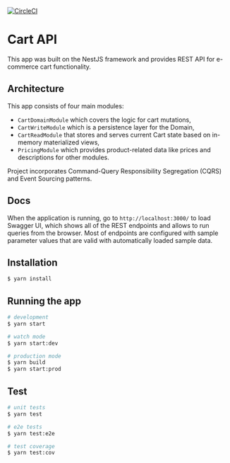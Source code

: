 [![CircleCI](https://circleci.com/gh/withoutlogin/checkout-api.svg?style=shield)](https://circleci.com/gh/withoutlogin/checkout-api)

# Cart API

This app was built on the NestJS framework and provides REST API for e-commerce cart functionality.

## Architecture

This app consists of four main modules:

- `CartDomainModule` which covers the logic for cart mutations,
- `CartWriteModule` which is a persistence layer for the Domain,
- `CartReadModule` that stores and serves current Cart state based on in-memory materialized views,
- `PricingModule` which provides product-related data like prices and descriptions for other modules.

Project incorporates Command-Query Responsibility Segregation (CQRS) and Event Sourcing patterns.

## Docs

When the application is running, go to `http://localhost:3000/` to load Swagger UI, which shows all of the REST endpoints and allows to run queries from the browser. Most of endpoints are configured with sample parameter values that are valid with automatically loaded sample data.

## Installation

```bash
$ yarn install
```

## Running the app

```bash
# development
$ yarn start

# watch mode
$ yarn start:dev

# production mode
$ yarn build
$ yarn start:prod
```

## Test

```bash
# unit tests
$ yarn test

# e2e tests
$ yarn test:e2e

# test coverage
$ yarn test:cov
```
